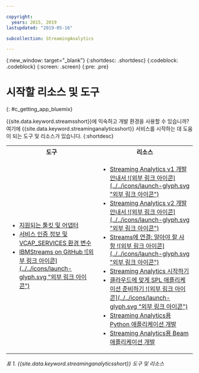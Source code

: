 ```yaml
---

copyright:
  years: 2015, 2019
lastupdated: "2019-05-16"

subcollection: StreamingAnalytics

---
```


<!-- Attribute definitions -->
{:new_window: target="_blank"}
{:shortdesc: .shortdesc}
{:codeblock: .codeblock}
{:screen: .screen}
{:pre: .pre}

# 시작할 리소스 및 도구
{: #c_getting_app_bluemix}


 {{site.data.keyword.streamsshort}}에 익숙하고 개발 환경을 사용할 수 있습니까? 여기에 {{site.data.keyword.streaminganalyticsshort}} 서비스를 시작하는 데 도움이 되는 도구 및 리소스가 있습니다.
{:shortdesc}

<table summary="이 표는 {{site.data.keyword.streamsshort}} 애플리케이션을 개발하고 배치하는 데 필요한 도구와 리소스의 목록을 제공합니다.">
  <tr>
    <th>도구<br></th>
    <th>리소스<br></th>
  </tr>
  <tr>
    <td>
      <ul>
        <li><a href="/docs/services/StreamingAnalytics/?topic=StreamingAnalytics-compatible_toolkits" target="_blank">지원되는 툴킷 및 어댑터</a><br></li>
        <li><a href="/docs/services/StreamingAnalytics?topic=StreamingAnalytics-service_plans#service_plans#vcap_services" target="_blank">서비스 인증 정보 및 VCAP_SERVICES 환경 변수</a><br></li>
        <li><a href="https://github.com/IBMStreams" target="_blank">IBMStreams on
GitHub ![외부 링크 아이콘](../../icons/launch-glyph.svg "외부 링크 아이콘")</a><br></li>
      </ul>    
    </td>
    <td>
      <ul>
        <li><a href="https://developer.ibm.com/streamsdev/docs/bluemix-streaming-analytics-development-guide/" target="_blank">Streaming Analytics v1 개발 안내서 ![외부 링크 아이콘](../../icons/launch-glyph.svg "외부 링크 아이콘")</a><br></li>
        <li><a href="https://developer.ibm.com/streamsdev/docs/streaming-analytics-dev-guide/" target="_blank">Streaming Analytics v2 개발 안내서 ![외부 링크 아이콘](../../icons/launch-glyph.svg "외부 링크 아이콘")</a><br></li>
        <li><a href="https://www.ibm.com/blogs/bluemix/2017/02/connecting-to-streams/" target="_blank">Streams에 연결: 알아야 할 사항 ![외부 링크 아이콘](../../icons/launch-glyph.svg "외부 링크 아이콘")</a><br></li>
        <li><a href="/docs/services/StreamingAnalytics?topic=StreamingAnalytics-gettingstarted" target="_blank">Streaming Analytics 시작하기</a><br></li>
        <li><a href="https://developer.ibm.com/streamsdev/docs/getting-spl-application-ready-cloud" target="_blank">클라우드에 맞게 SPL 애플리케이션 준비하기 ![외부 링크 아이콘](../../icons/launch-glyph.svg "외부 링크 아이콘")</a><br></li>
        <li><a href="/docs/services/StreamingAnalytics?topic=StreamingAnalytics-t_develop_apps_python#t_develop_apps_python" target="_blank">Streaming Analytics용 Python 애플리케이션 개발 </a><br></li>
        <li><a href="/docs/services/StreamingAnalytics?topic=StreamingAnalytics-develop_beam_apps" target="_blank">Streaming Analytics용 Beam 애플리케이션 개발</a><br></li>
      </ul>    
    </td>
  </tr>
</table>

*표 1. {{site.data.keyword.streaminganalyticsshort}} 도구 및 리소스*

